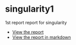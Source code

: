 # singularity1

1st report report for singularity

- [View the report](main.pdf)
- [View the report in markdown](main.md)
